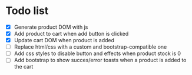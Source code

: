 # Todo list

- [x] Generate product DOM with js
- [x] Add product to cart when add button is clicked
- [x] Update cart DOM when product is added
- [ ] Replace html/css with a custom and bootstrap-compatible one
- [ ] Add css styles to disable button and effects when product stock is 0
- [ ] Add bootstrap to show succes/error toasts when a product is added to the cart
